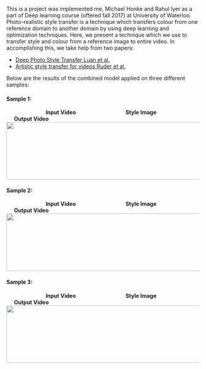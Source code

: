 
This is a project was implemented me, Michael Honke and Rahul Iyer as a part of Deep learning course (offered fall 2017) at University of Waterloo. Photo-realistic style transfer is a technique which transfers colour from one reference domain to another domain by using deep learning and optimization techniques. Here, we present a technique which we use to transfer style and colour from a reference image to entire video. In accomplishing this, we take help from two papers:

* [Deep Photo Style Transfer Luan et al.](https://arxiv.org/abs/1703.07511)
* [Artistic style transfer for videos Ruder et al.](https://arxiv.org/abs/1604.08610)

<!--
![Alt Text](car.gif)
-->
Below are the results of the combined model applied on three different samples:

#### Sample 1:
&nbsp; &nbsp; &nbsp; &nbsp; &nbsp; &nbsp; &nbsp; &nbsp; &nbsp; &nbsp; &nbsp; &nbsp; &nbsp; **Input Video** &nbsp; &nbsp; &nbsp; &nbsp; &nbsp; &nbsp; &nbsp; &nbsp; &nbsp; &nbsp; &nbsp; &nbsp; &nbsp; &nbsp; &nbsp; &nbsp; **Style Image** &nbsp; &nbsp; &nbsp; &nbsp; &nbsp; &nbsp; &nbsp; &nbsp; &nbsp; &nbsp; &nbsp; &nbsp; &nbsp; &nbsp; &nbsp; &nbsp; &nbsp;**Output Video**
<img src="car.gif" width="1000" height="150" />

#### Sample 2:
&nbsp; &nbsp; &nbsp; &nbsp; &nbsp; &nbsp; &nbsp; &nbsp; &nbsp; &nbsp; &nbsp; &nbsp; &nbsp; **Input Video** &nbsp; &nbsp; &nbsp; &nbsp; &nbsp; &nbsp; &nbsp; &nbsp; &nbsp; &nbsp; &nbsp; &nbsp; &nbsp; &nbsp; &nbsp; &nbsp; **Style Image** &nbsp; &nbsp; &nbsp; &nbsp; &nbsp; &nbsp; &nbsp; &nbsp; &nbsp; &nbsp; &nbsp; &nbsp; &nbsp; &nbsp; &nbsp; &nbsp; &nbsp;**Output Video**
<img src="paris.gif" width="1000" height="150" />

#### Sample 3:
&nbsp; &nbsp; &nbsp; &nbsp; &nbsp; &nbsp; &nbsp; &nbsp; &nbsp; &nbsp; &nbsp; &nbsp; &nbsp; **Input Video** &nbsp; &nbsp; &nbsp; &nbsp; &nbsp; &nbsp; &nbsp; &nbsp; &nbsp; &nbsp; &nbsp; &nbsp; &nbsp; &nbsp; &nbsp; &nbsp; **Style Image** &nbsp; &nbsp; &nbsp; &nbsp; &nbsp; &nbsp; &nbsp; &nbsp; &nbsp; &nbsp; &nbsp; &nbsp; &nbsp; &nbsp; &nbsp; &nbsp; &nbsp;**Output Video**
<img src="square.gif" width="1000" height="150" />
